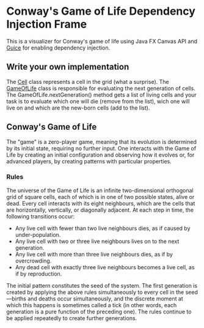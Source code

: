 # Conway's Game of Life Dependency Injection Frame

This is a visualizer for Conway's game of life using Java FX Canvas API and [Guice](https://github.com/google/guice) for enabling dependency injection. 

## Write your own implementation

The [Cell](/src/main/java/com/thomas/gameoflife/Cell.java) class represents a cell in the grid (what a surprise).
The [GameOfLife](/src/main/java/com/thomas/gameoflife/GameOfLife.java) class is responsible for evaluating the next generation of cells. The GameOfLife.nextGeneration() method gets a list of living cells and your task is to evaluate which one will die (remove from the list), wich one will live on and which are the new-born cells (add to the list).

## Conway's Game of Life

The "game" is a zero-player game, meaning that its evolution is determined by its initial state, requiring no further input. One interacts with the Game of Life by creating an initial configuration and observing how it evolves or, for advanced players, by creating patterns with particular properties.

### Rules

The universe of the Game of Life is an infinite two-dimensional orthogonal grid of square cells, each of which is in one of two possible states, alive or dead. Every cell interacts with its eight neighbours, which are the cells that are horizontally, vertically, or diagonally adjacent. At each step in time, the following transitions occur:

* Any live cell with fewer than two live neighbours dies, as if caused by under-population.
* Any live cell with two or three live neighbours lives on to the next generation.
* Any live cell with more than three live neighbours dies, as if by overcrowding.
* Any dead cell with exactly three live neighbours becomes a live cell, as if by reproduction.

The initial pattern constitutes the seed of the system. The first generation is created by applying the above rules simultaneously to every cell in the seed—births and deaths occur simultaneously, and the discrete moment at which this happens is sometimes called a tick (in other words, each generation is a pure function of the preceding one). The rules continue to be applied repeatedly to create further generations.
